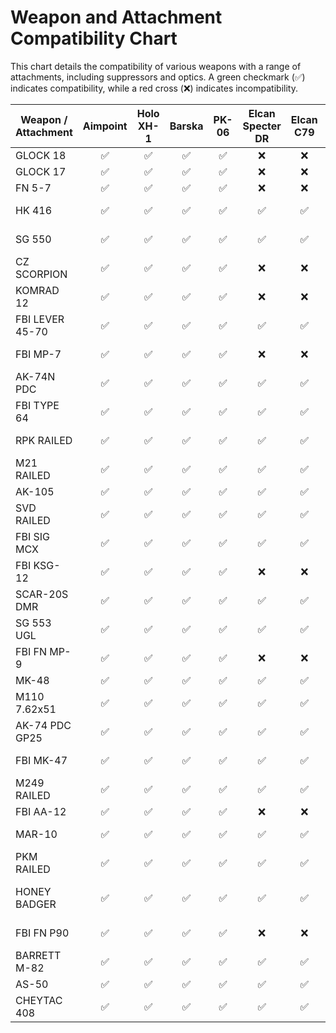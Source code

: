 # Weapon and Attachment Compatibility Chart

This chart details the compatibility of various weapons with a range of attachments, including suppressors and optics. A green checkmark (✅) indicates compatibility, while a red cross (❌) indicates incompatibility.

| Weapon / Attachment | Aimpoint | Holo XH-1 | Barska | PK-06 | Elcan Specter DR | Elcan C79 | Eotech 6X9 | HMRD | Vudu | Lumex | M10 Scopes | M200 Scopes | Suppressor |
|---------------------|:--------:|:---------:|:------:|:-----:|:----------------:|:---------:|:----------:|:----:|:----:|:-----:|:----------:|:-----------:|:-----------:|
| GLOCK 18            | ✅       | ✅        | ✅     | ✅    | ❌               | ❌        | ❌         | ❌   | ❌   | ❌    | ❌         | ❌          | NA          |
| GLOCK 17            | ✅       | ✅        | ✅     | ✅    | ❌               | ❌        | ❌         | ❌   | ❌   | ❌    | ❌         | ❌          | NA          |
| FN 5-7              | ✅       | ✅        | ✅     | ✅    | ❌               | ❌        | ❌         | ❌   | ❌   | ❌    | ❌         | ❌          | NA          |
| HK 416              | ✅       | ✅        | ✅     | ✅    | ✅               | ✅        | ✅         | ✅   | ✅   | ✅    | ❌         | ❌          | NT4 Suppressor |
| SG 550              | ✅       | ✅        | ✅     | ✅    | ✅               | ✅        | ✅         | ✅   | ✅   | ✅    | ❌         | ❌          | M623 Suppressor |
| CZ SCORPION         | ✅       | ✅        | ✅     | ✅    | ❌               | ❌        | ❌         | ❌   | ❌   | ❌    | ❌         | ❌          | Generic 9MM |
| KOMRAD 12           | ✅       | ✅        | ✅     | ✅    | ❌               | ❌        | ❌         | ❌   | ❌   | ❌    | ❌         | ❌          | NA          |
| FBI LEVER 45-70     | ✅       | ✅        | ✅     | ✅    | ✅               | ✅        | ✅         | ✅   | ✅   | ✅    | ❌         | ❌          | NA          |
| FBI MP-7            | ✅       | ✅        | ✅     | ✅    | ❌               | ❌        | ❌         | ❌   | ❌   | ❌    | ❌         | ❌          | M16 Suppressor |
| AK-74N PDC          | ✅       | ✅        | ✅     | ✅    | ✅               | ✅        | ✅         | ✅   | ✅   | ✅    | ❌         | ❌          | PB54 Suppressor |
| FBI TYPE 64         | ✅       | ✅        | ✅     | ✅    | ✅               | ✅        | ✅         | ✅   | ✅   | ✅    | ❌         | ❌          | PB54 Suppressor |
| RPK RAILED          | ✅       | ✅        | ✅     | ✅    | ✅               | ✅        | ✅         | ✅   | ✅   | ✅    | ❌         | ❌          | AK415 Suppressor |
| M21 RAILED          | ✅       | ✅        | ✅     | ✅    | ✅               | ✅        | ✅         | ✅   | ✅   | ✅    | ✅         | ❌          | NA          |
| AK-105              | ✅       | ✅        | ✅     | ✅    | ✅               | ✅        | ✅         | ✅   | ✅   | ✅    | ❌         | ❌          | NA          |
| SVD RAILED          | ✅       | ✅        | ✅     | ✅    | ✅               | ✅        | ✅         | ✅   | ✅   | ✅    | ✅         | ✅          | NA          |
| FBI SIG MCX         | ✅       | ✅        | ✅     | ✅    | ✅               | ✅        | ✅         | ✅   | ✅   | ✅    | ❌         | ❌          | PB54 Suppressor |
| FBI KSG-12          | ✅       | ✅        | ✅     | ✅    | ❌               | ❌        | ❌         | ❌   | ❌   | ❌    | ❌         | ❌          | NA          |
| SCAR-20S DMR        | ✅       | ✅        | ✅     | ✅    | ✅               | ✅        | ✅         | ✅   | ✅   | ✅    | ✅         | ✅          | NA          |
| SG 553 UGL          | ✅       | ✅        | ✅     | ✅    | ✅               | ✅        | ✅         | ✅   | ✅   | ✅    | ❌         | ❌          | M72 SB Suppressor |
| FBI FN MP-9         | ✅       | ✅        | ✅     | ✅    | ❌               | ❌        | ❌         | ❌   | ❌   | ❌    | ❌         | ❌          | NA          |
| MK-48               | ✅       | ✅        | ✅     | ✅    | ✅               | ✅        | ✅         | ✅   | ✅   | ✅    | ❌         | ❌          | NA          |
| M110 7.62x51        | ✅       | ✅        | ✅     | ✅    | ✅               | ✅        | ✅         | ✅   | ✅   | ✅    | ✅         | ✅          | M110 Suppressor |
| AK-74 PDC GP25      | ✅       | ✅        | ✅     | ✅    | ✅               | ✅        | ✅         | ✅   | ✅   | ✅    | ❌         | ❌          | PB54 Suppressor |
| FBI MK-47           | ✅       | ✅        | ✅     | ✅    | ✅               | ✅        | ✅         | ✅   | ✅   | ✅    | ❌         | ❌          | M72 Suppressor |
| M249 RAILED         | ✅       | ✅        | ✅     | ✅    | ✅               | ✅        | ✅         | ✅   | ✅   | ✅    | ❌         | ❌          | NA          |
| FBI AA-12           | ✅       | ✅        | ✅     | ✅    | ❌               | ❌        | ❌         | ❌   | ❌   | ❌    | ❌         | ❌          | NA          |
| MAR-10              | ✅       | ✅        | ✅     | ✅    | ✅               | ✅        | ✅         | ✅   | ✅   | ✅    | ✅         | ✅          | M110 Suppressor |
| PKM RAILED          | ✅       | ✅        | ✅     | ✅    | ✅               | ✅        | ✅         | ✅   | ✅   | ✅    | ❌         | ❌          | NA          |
| HONEY BADGER        | ✅       | ✅        | ✅     | ✅    | ✅               | ✅        | ✅         | ✅   | ✅   | ✅    | ❌         | ❌          | Honey Badger Suppressor |
| FBI FN P90          | ✅       | ✅        | ✅     | ✅    | ❌               | ❌        | ❌         | ❌   | ❌   | ❌    | ❌         | ❌          | FBI P90 Suppressor |
| BARRETT M-82        | ✅       | ✅        | ✅     | ✅    | ✅               | ✅        | ✅         | ✅   | ✅   | ✅    | ✅         | ✅          | NA          |
| AS-50               | ✅       | ✅        | ✅     | ✅    | ✅               | ✅        | ✅         | ✅   | ✅   | ✅    | ✅         | ✅          | NA          |
| CHEYTAC 408         | ✅       | ✅        | ✅     | ✅    | ✅               | ✅        | ✅         | ✅   | ✅   | ✅    | ✅         | ✅          | NA          |
